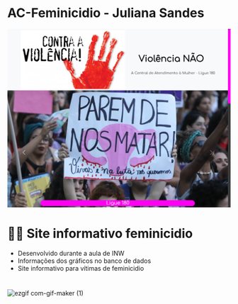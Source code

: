 # AC-Feminicidio - Juliana Sandes
<p>
<img src="/src/imagens/PaginaHome.png" alt="Página - home" />
</p>

# 👩🚨 Site informativo feminicidio
- Desenvolvido durante a aula de INW
- Informações dos gráficos no banco de dados
- Site informativo para vítimas de feminicidio

#

![ezgif com-gif-maker (1)](https://github.com/JulianaSandes/Feminicidio/assets/84139776/1acce3f3-3f7b-47cd-a104-812543b38c4f)


 
